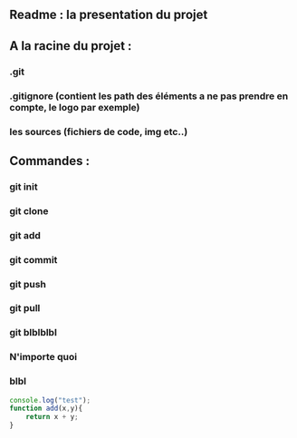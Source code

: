 ## Readme : la presentation du projet

## A la racine du projet :

### .git
### .gitignore (contient les path des éléments a ne pas prendre en compte, le logo par exemple)
### les sources (fichiers de code, img etc..)

## Commandes :

### git init
### git clone
### git add
### git commit
### git push
### git pull
### git blblblbl
### N'importe quoi
### blbl

```Javascript
console.log("test");
function add(x,y){
	return x + y;
}

```